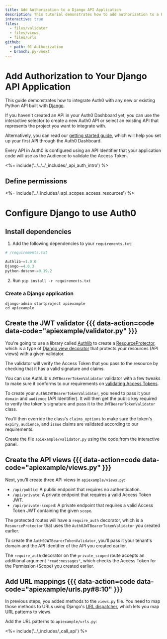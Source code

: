 ```yaml
---
title: Add Authorization to a Django API Application
description: This tutorial demonstrates how to add authorization to a Python API built with Django.
interactive: true
files:
  - files/validator
  - files/views
  - files/urls
github:
  - path: 01-Authorization
  - branch: py-vnext
---
```


<!-- markdownlint-disable MD041 MD002 MD025 -->

# Add Authorization to Your Django API Application

This guide demonstrates how to integrate Auth0 with any new or existing Python API built with [Django](https://www.djangoproject.com/).

If you haven't created an API in your Auth0 Dashboard yet, you can use the interactive selector to create a new Auth0 API or select an existing API that represents the project you want to integrate with.

Alternatively, you can read our [getting started guide](/get-started/auth0-overview/set-up-apis), which will help you set up your first API through the Auth0 Dashboard.

Every API in Auth0 is configured using an API Identifier that your application code will use as the Audience to validate the Access Token.

<%= include('../../../_includes/_api_auth_intro') %>

## Define permissions
<%= include('../_includes/_api_scopes_access_resources') %>

# Configure Django to use Auth0

## Install dependencies

1. Add the following dependencies to your `requirements.txt`:

```python
# /requirements.txt

Authlib~=1.0.0
Django~=4.0.3
python-dotenv~=0.19.2
```

2. Run `pip install -r requirements.txt`

### Create a Django application

```shell
django-admin startproject apiexample
cd apiexample
```

## Create the JWT validator {{{ data-action=code data-code="apiexample/validator.py" }}}

You're going to use a library called [Authlib](https://github.com/lepture/authlib) to create a [ResourceProtector](https://docs.authlib.org/en/latest/flask/1/resource-server.html), which is a type of [Django view decorator](https://docs.djangoproject.com/en/4.0/topics/http/decorators/) that protects your resources (API views) with a given validator.

The validator will verify the Access Token that you pass to the resource by checking that it has a valid signature and claims.

You can use AuthLib's `JWTBearerTokenValidator` validator with a few tweaks to make sure it conforms to our requirements on [validating Access Tokens](https://auth0.com/docs/secure/tokens/access-tokens/validate-access-tokens).

To create your `Auth0JWTBearerTokenValidator`, you need to pass it your `domain` and `audience` (API Identifier). It will then get the public key required to verify the token's signature and pass it to the `JWTBearerTokenValidator` class.

You'll then override the class's `claims_options` to make sure the token's `expiry`, `audience`, and `issue` claims are validated according to our requirements.

Create the file `apiexample/validator.py` using the code from the interactive panel.

## Create the API views {{{ data-action=code data-code="apiexample/views.py" }}}

Next, you'll create three API views in `apiexample/views.py`:

- `/api/public`: A public endpoint that requires no authentication.
- `/api/private`: A private endpoint that requires a valid Access Token JWT.
- `/api/private-scoped`: A private endpoint that requires a valid Access Token JWT containing the given `scope`.

The protected routes will have a `require_auth` decorator, which is a `ResourceProtector` that uses the `Auth0JWTBearerTokenValidator` you created earlier.

To create the `Auth0JWTBearerTokenValidator`, you'll pass it your tenant's domain and the API Identifier of the API you created earlier.

The `require_auth` decorator on the `private_scoped` route accepts an additional argument `"read:messages"`, which checks the Access Token for the Permission (Scope) you created earlier.

## Add URL mappings {{{ data-action=code data-code="apiexample/urls.py#8:10" }}}

In previous steps, you added methods to the `views.py` file. You need to map those methods to URLs using Django's [URL dispatcher](https://docs.djangoproject.com/en/4.0/topics/http/urls/), which lets you map URL patterns to views.

Add the URL patterns to `apiexample/urls.py`:

<%= include('../_includes/_call_api') %>
